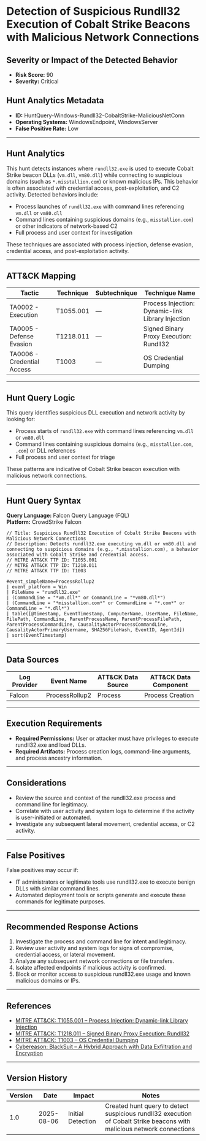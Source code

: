 # Detection of Suspicious Rundll32 Execution of Cobalt Strike Beacons with Malicious Network Connections

## Severity or Impact of the Detected Behavior

- **Risk Score:** 90
- **Severity:** Critical

## Hunt Analytics Metadata

- **ID:** HuntQuery-Windows-Rundll32-CobaltStrike-MaliciousNetConn
- **Operating Systems:** WindowsEndpoint, WindowsServer
- **False Positive Rate:** Low

---

## Hunt Analytics

This hunt detects instances where `rundll32.exe` is used to execute Cobalt Strike beacon DLLs (`vm.dll`, `vm80.dll`) while connecting to suspicious domains (such as `*.misstallion.com`) or known malicious IPs. This behavior is often associated with credential access, post-exploitation, and C2 activity. Detected behaviors include:

- Process launches of `rundll32.exe` with command lines referencing `vm.dll` or `vm80.dll`
- Command lines containing suspicious domains (e.g., `misstallion.com`) or other indicators of network-based C2
- Full process and user context for investigation

These techniques are associated with process injection, defense evasion, credential access, and post-exploitation activity.

---

## ATT&CK Mapping

| Tactic                        | Technique   | Subtechnique | Technique Name                                 |
|------------------------------|-------------|--------------|-----------------------------------------------|
| TA0002 - Execution           | T1055.001   | —            | Process Injection: Dynamic-link Library Injection |
| TA0005 - Defense Evasion     | T1218.011   | —            | Signed Binary Proxy Execution: Rundll32        |
| TA0006 - Credential Access   | T1003       | —            | OS Credential Dumping                         |

---

## Hunt Query Logic

This query identifies suspicious DLL execution and network activity by looking for:

- Process starts of `rundll32.exe` with command lines referencing `vm.dll` or `vm80.dll`
- Command lines containing suspicious domains (e.g., `misstallion.com`, `.com`) or DLL references
- Full process and user context for triage

These patterns are indicative of Cobalt Strike beacon execution with malicious network connections.

---

## Hunt Query Syntax

**Query Language:** Falcon Query Language (FQL)  
**Platform:** CrowdStrike Falcon

```fql
// Title: Suspicious Rundll32 Execution of Cobalt Strike Beacons with Malicious Network Connections
// Description: Detects rundll32.exe executing vm.dll or vm80.dll and connecting to suspicious domains (e.g., *.misstallion.com), a behavior associated with Cobalt Strike and credential access.
// MITRE ATT&CK TTP ID: T1055.001
// MITRE ATT&CK TTP ID: T1218.011
// MITRE ATT&CK TTP ID: T1003

#event_simpleName=ProcessRollup2
| event_platform = Win
| FileName = "rundll32.exe"
| (CommandLine = "*vm.dll*" or CommandLine = "*vm80.dll*")
| (CommandLine = "*misstallion.com*" or CommandLine = "*.com*" or CommandLine = "*.dll*")
| table([@timestamp, EventTimestamp, ComputerName, UserName, FileName, FilePath, CommandLine, ParentProcessName, ParentProcessFilePath, ParentProcessCommandLine, CausalityActorProcessCommandLine, CausalityActorPrimaryUsername, SHA256FileHash, EventID, AgentId])
| sort(EventTimestamp)
```

---

## Data Sources

| Log Provider | Event Name                | ATT&CK Data Source | ATT&CK Data Component |
|--------------|--------------------------|--------------------|-----------------------|
| Falcon       | ProcessRollup2           | Process            | Process Creation      |
---

## Execution Requirements

- **Required Permissions:** User or attacker must have privileges to execute rundll32.exe and load DLLs.
- **Required Artifacts:** Process creation logs, command-line arguments, and process ancestry information.

---

## Considerations

- Review the source and context of the rundll32.exe process and command line for legitimacy.
- Correlate with user activity and system logs to determine if the activity is user-initiated or automated.
- Investigate any subsequent lateral movement, credential access, or C2 activity.

---

## False Positives

False positives may occur if:

- IT administrators or legitimate tools use rundll32.exe to execute benign DLLs with similar command lines.
- Automated deployment tools or scripts generate and execute these commands for legitimate purposes.

---

## Recommended Response Actions

1. Investigate the process and command line for intent and legitimacy.
2. Review user activity and system logs for signs of compromise, credential access, or lateral movement.
3. Analyze any subsequent network connections or file transfers.
4. Isolate affected endpoints if malicious activity is confirmed.
5. Block or monitor access to suspicious rundll32.exe usage and known malicious domains or IPs.

---

## References

- [MITRE ATT&CK: T1055.001 – Process Injection: Dynamic-link Library Injection](https://attack.mitre.org/techniques/T1055/001/)
- [MITRE ATT&CK: T1218.011 – Signed Binary Proxy Execution: Rundll32](https://attack.mitre.org/techniques/T1218/011/)
- [MITRE ATT&CK: T1003 – OS Credential Dumping](https://attack.mitre.org/techniques/T1003/)
- [Cybereason: BlackSuit – A Hybrid Approach with Data Exfiltration and Encryption](https://www.cybereason.com/blog/blacksuit-data-exfil)

---

## Version History

| Version | Date       | Impact            | Notes                                                                                      |
|---------|------------|-------------------|--------------------------------------------------------------------------------------------|
| 1.0     | 2025-08-06 | Initial Detection | Created hunt query to detect suspicious rundll32 execution of Cobalt Strike beacons with malicious network connections |
